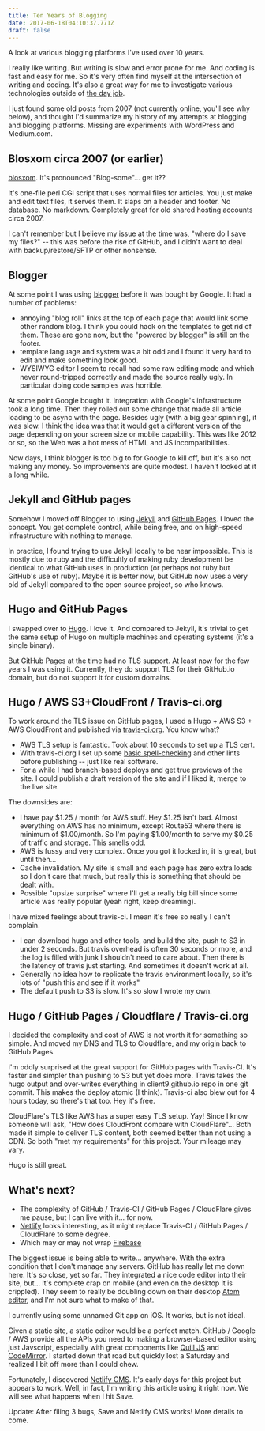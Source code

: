 ```yaml
---
title: Ten Years of Blogging
date: 2017-06-18T04:10:37.771Z
draft: false
---
```

A look at various blogging platforms I've used over 10 years.
<!--more-->

I really like writing.  But writing is slow and error prone for me.  And coding is fast and easy for me.  So it's very often find myself at the intersection of writing and coding.  It's also a great way for me to investigate various technologies outside of [the day job](https://www.signalsciences.com/).

I just found some old posts from 2007 (not currently online, you'll see why below), and thought I'd summarize my history of my attempts at blogging and blogging platforms. Missing are experiments with WordPress and Medium.com.

## Blosxom circa 2007 (or earlier)

[blosxom](http://blosxom.sourceforge.net). It's pronounced "Blog-some"... get it??

It's one-file perl CGI script that uses normal files for articles. You just make and edit text files, it serves them.  It slaps on a header and footer.  No database. No markdown. Completely great for old shared hosting accounts circa 2007.

I can't remember but I believe my issue at the time was, "where do I save my files?" -- this was before the rise of GitHub, and I didn't want to deal with backup/restore/SFTP or other nonsense.

## Blogger

At some point I was using [blogger](https://www.blogger.com/) before it was bought by Google.  It had a number of problems:

* annoying "blog roll" links at the top of each page that would link some other random blog.  I think you could hack on the templates to get rid of them.  These are gone now, but the "powered by blogger" is still on the footer.
* template language and system was a bit odd and I found it very hard to edit and make something look good.
* WYSIWYG editor I seem to recall had some raw editing mode and which never round-tripped correctly and made the source really ugly.  In particular doing code samples was horrible.

At some point Google bought it.  Integration with Google's infrastructure took a long time.  Then they rolled out some change that made all article loading to be async with the page.  Besides ugly (with a big gear spinning), it was slow.  I think the idea was that it would get a different version of the page depending on your screen size or mobile capability.  This was like 2012 or so, so the Web was a hot mess of HTML and JS incompatibilities.

Now days, I think blogger is too big to for Google to kill off, but it's also not making any money.  So improvements are quite modest.  I haven't looked at it a long while.

## Jekyll and GitHub pages

Somehow I moved off Blogger to using [Jekyll](https://jekyllrb.com) and [GitHub Pages](https://pages.github.com).  I loved the concept.  You get complete control, while being free, and on high-speed infrastructure with nothing to manage.

In practice, I found trying to use Jekyll locally to be near impossible.  This is mostly due to ruby and the difficultly of making ruby development be identical to what GitHub uses in production (or perhaps not ruby but GitHub's use of ruby).  Maybe it is better now, but GitHub now uses a very old of Jekyll compared to the open source project, so who knows.

## Hugo and GitHub Pages

I swapped over to [Hugo](https://gohugo.io).  I love it. And compared to Jekyll, it's trivial to get the same setup of Hugo on multiple machines and operating systems (it's a single binary).

But GitHub Pages at the time had no TLS support. At least now for the few years I was using it. Currently, they do support TLS for their GitHub.io domain, but do not support it for custom domains.


## Hugo / AWS S3+CloudFront / Travis-ci.org

To work around the TLS issue on GitHub pages, I used a Hugo + AWS S3 + AWS CloudFront and published via [travis-ci.org](https://travis-ci.org).  You know what? 

* AWS TLS setup is fantastic.  Took about 10 seconds to set up a TLS cert.
* With travis-ci.org I set up some [basic spell-checking](https://github.com/client9/misspell) and other lints before publishing -- just like real software.
* For a while I had branch-based deploys and get true previews of the site.  I could publish a draft version of the site and if I liked it, merge to the live site.

The downsides are:

* I have pay $1.25 / month for AWS stuff.  Hey $1.25 isn't bad.  Almost everything on AWS has no minimum, except Route53 where there is minimum of $1.00/month. So I'm paying $1.00/month to serve my $0.25 of traffic and storage.  This smells odd.
* AWS is fussy and very complex.  Once you got it locked in, it is great, but until then...
* Cache invalidation.   My site is small and each page has zero extra loads so I don't care that much, but really this is something that should be dealt with. 
* Possible "upsize surprise" where I'll get a really big bill since some article was really popular (yeah right, keep dreaming).

I have mixed feelings about travis-ci.  I mean it's free so really I can't complain.

* I can download hugo and other tools, and build the site, push to S3 in under 2 seconds.  But travis overhead is often 30 seconds or more, and the log is filled with junk I shouldn't need to care about.  Then there is the latency of travis just starting.  And sometimes it doesn't work at all.
* Generally no idea how to replicate the travis environment locally, so it's lots of "push this and see if it works"
* The default push to S3 is slow.  It's so slow I wrote my own.


## Hugo / GitHub Pages / Cloudflare / Travis-ci.org

I decided the complexity and cost of AWS is not worth it for something so simple. And moved my DNS and TLS to Cloudflare, and my origin back to GitHub Pages.

I'm oddly surprised at the great support for GitHub pages with Travis-CI.  It's faster and simpler than pushing to S3 but yet does more. Travis takes the hugo output and over-writes everything in client9.github.io repo in one git commit.   This makes the deploy atomic (I think).   Travis-ci also blew out for 4 hours today, so there's that too.  Hey it's free.

CloudFlare's TLS like AWS has a super easy TLS setup.  Yay!  Since I know someone will ask, "How does CloudFront compare with CloudFlare"...  Both made it simple to deliver TLS content, both seemed better than not using a CDN.  So both "met my requirements" for this project.  Your mileage may vary.

Hugo is still great.

## What's next?

* The complexity of GitHub / Travis-CI / GitHub Pages / CloudFlare gives me pause, but I can live with it... for now.
* [Netlify](https://www.netlify.com) looks interesting, as it might replace Travis-CI / GitHub Pages / CloudFlare to some degree.
* Which may or may not wrap [Firebase](https://firebase.google.com)

The biggest issue is being able to write... anywhere.  With the extra condition that I don't manage any servers.  GitHub has really let me down here. It's so close, yet so far. They integrated a nice code editor into their site, but... it's complete crap on mobile (and even on the desktop it is crippled).  They seem to really be doubling down on their desktop [Atom editor](https://atom.io), and I'm not sure what to make of that.

I currently using some unnamed Git app on iOS.  It works, but is not ideal.

Given a static site, a static editor would be a perfect match.  GitHub / Google / AWS provide all the APIs you need to making a browser-based editor using just Javscript, especially with great components like [Quill JS](https://quilljs.com/) and [CodeMirror](https://codemirror.net).  I started down that road but quickly lost a Saturday and realized I bit off more than I could chew.

Fortunately, I discovered [Netlify CMS](https://www.netlifycms.org).  It's early days for this project but appears to work. Well, in fact, I'm writing this article using it right now.   We will see what happens when I hit Save.


Update: After filing 3 bugs, Save and Netlify CMS works!  More details to come.
